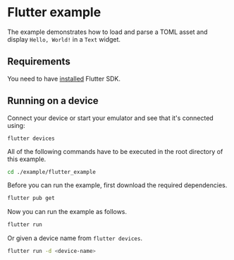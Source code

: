 # **Flutter** example

The example demonstrates how to load and parse a TOML asset and display `Hello, World!` in a `Text` 
widget.

## Requirements

You need to have [installed](https://flutter.dev/docs/get-started/install) Flutter SDK.

## Running on a device

Connect your device or start your emulator and see that it's connected using:

```
flutter devices
```

All of the following commands have to be executed in the root directory of this example.

```bash
cd ./example/flutter_example
```

Before you can run the example, first download the required dependencies.

```bash
flutter pub get
```

Now you can run the example as follows.

```bash
flutter run
```

Or given a device name from `flutter devices`.

```bash
flutter run -d <device-name>
```
